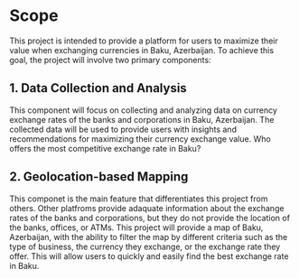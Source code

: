 # Scope

This project is intended to provide a platform for users to maximize their value when exchanging currencies in Baku, Azerbaijan. To achieve this goal, the project will involve two primary components:

## 1. Data Collection and Analysis

This component will focus on collecting and analyzing data on currency exchange rates of the banks and corporations in Baku, Azerbaijan. The collected data will be used to provide users with insights and recommendations for maximizing their currency exchange value. Who offers the most competitive exchange rate in Baku?

## 2. Geolocation-based Mapping

This componet is the main feature that differentiates this project from others. Other platfroms provide adaquate information about the exchange rates of the banks and corporations, but they do not provide the location of the banks, offices, or ATMs. This project will provide a map of Baku, Azerbaijan, with the ability to filter the map by different criteria such as the type of business, the currency they exchange, or the exchange rate they offer. This will allow users to quickly and easily find the best exchange rate in Baku.
